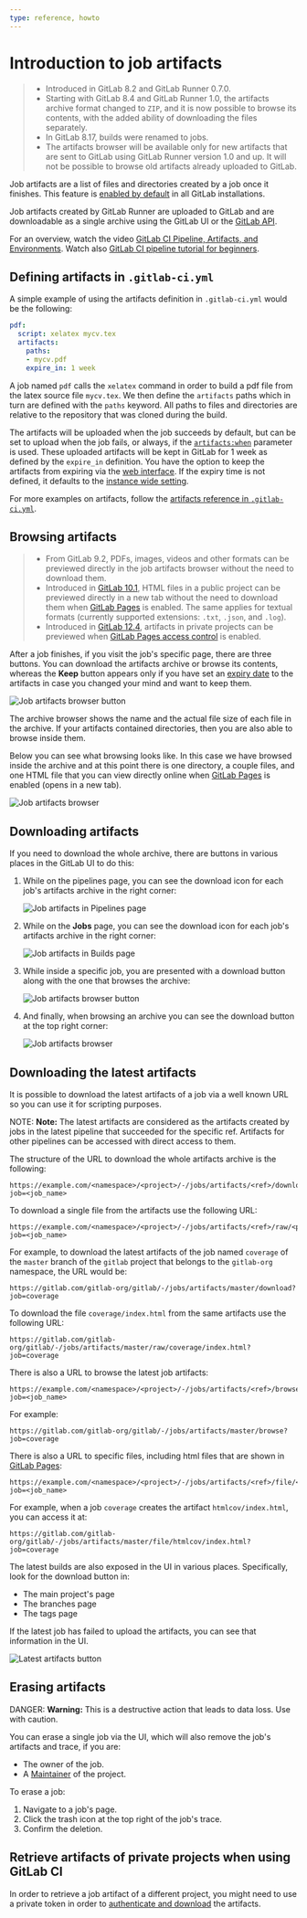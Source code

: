 ```yaml
---
type: reference, howto
---
```


# Introduction to job artifacts

> - Introduced in GitLab 8.2 and GitLab Runner 0.7.0.
> - Starting with GitLab 8.4 and GitLab Runner 1.0, the artifacts archive format changed to `ZIP`, and it is now possible to browse its contents, with the added ability of downloading the files separately.
> - In GitLab 8.17, builds were renamed to jobs.
> - The artifacts browser will be available only for new artifacts that are sent to GitLab using GitLab Runner version 1.0 and up. It will not be possible to browse old artifacts already uploaded to GitLab.

Job artifacts are a list of files and directories created by a job
once it finishes. This feature is [enabled by default](../../../administration/job_artifacts.md) in all
GitLab installations.

Job artifacts created by GitLab Runner are uploaded to GitLab and are downloadable as a single archive using the GitLab UI or the [GitLab API](../../../api/jobs.md#get-job-artifacts).

<i class="fa fa-youtube-play youtube" aria-hidden="true"></i>
For an overview, watch the video [GitLab CI Pipeline, Artifacts, and Environments](https://www.youtube.com/watch?v=PCKDICEe10s).
Watch also [GitLab CI pipeline tutorial for beginners](https://www.youtube.com/watch?v=Jav4vbUrqII).

## Defining artifacts in `.gitlab-ci.yml`

A simple example of using the artifacts definition in `.gitlab-ci.yml` would be
the following:

```yaml
pdf:
  script: xelatex mycv.tex
  artifacts:
    paths:
    - mycv.pdf
    expire_in: 1 week
```

A job named `pdf` calls the `xelatex` command in order to build a pdf file from
the latex source file `mycv.tex`. We then define the `artifacts` paths which in
turn are defined with the `paths` keyword. All paths to files and directories
are relative to the repository that was cloned during the build.

The artifacts will be uploaded when the job succeeds by default, but can be set to upload
when the job fails, or always, if the [`artifacts:when`](../../../ci/yaml/README.md#artifactswhen)
parameter is used. These uploaded artifacts will be kept in GitLab for 1 week as defined
by the `expire_in` definition. You have the option to keep the artifacts from expiring
via the [web interface](#browsing-artifacts). If the expiry time is not defined, it defaults
to the [instance wide setting](../../admin_area/settings/continuous_integration.md#default-artifacts-expiration-core-only).

For more examples on artifacts, follow the [artifacts reference in
`.gitlab-ci.yml`](../../../ci/yaml/README.md#artifacts).

## Browsing artifacts

> - From GitLab 9.2, PDFs, images, videos and other formats can be previewed directly in the job artifacts browser without the need to download them.
> - Introduced in [GitLab 10.1][ce-14399], HTML files in a public project can be previewed directly in a new tab without the need to download them when [GitLab Pages](../../../administration/pages/index.md) is enabled. The same applies for textual formats (currently supported extensions: `.txt`, `.json`, and `.log`).
> - Introduced in [GitLab 12.4][gitlab-16675], artifacts in private projects can be previewed when [GitLab Pages access control](../../../administration/pages/index.md#access-control) is enabled.

After a job finishes, if you visit the job's specific page, there are three
buttons. You can download the artifacts archive or browse its contents, whereas
the **Keep** button appears only if you have set an [expiry date] to the
artifacts in case you changed your mind and want to keep them.

![Job artifacts browser button](img/job_artifacts_browser_button.png)

The archive browser shows the name and the actual file size of each file in the
archive. If your artifacts contained directories, then you are also able to
browse inside them.

Below you can see what browsing looks like. In this case we have browsed inside
the archive and at this point there is one directory, a couple files, and
one HTML file that you can view directly online when
[GitLab Pages](../../../administration/pages/index.md) is enabled (opens in a new tab).

![Job artifacts browser](img/job_artifacts_browser.png)

## Downloading artifacts

If you need to download the whole archive, there are buttons in various places
in the GitLab UI to do this:

1. While on the pipelines page, you can see the download icon for each job's
   artifacts archive in the right corner:

   ![Job artifacts in Pipelines page](img/job_artifacts_pipelines_page.png)

1. While on the **Jobs** page, you can see the download icon for each job's
   artifacts archive in the right corner:

   ![Job artifacts in Builds page](img/job_artifacts_builds_page.png)

1. While inside a specific job, you are presented with a download button
   along with the one that browses the archive:

   ![Job artifacts browser button](img/job_artifacts_browser_button.png)

1. And finally, when browsing an archive you can see the download button at
   the top right corner:

   ![Job artifacts browser](img/job_artifacts_browser.png)

## Downloading the latest artifacts

It is possible to download the latest artifacts of a job via a well known URL
so you can use it for scripting purposes.

NOTE: **Note:**
The latest artifacts are considered as the artifacts created by jobs in the
latest pipeline that succeeded for the specific ref.
Artifacts for other pipelines can be accessed with direct access to them.

The structure of the URL to download the whole artifacts archive is the following:

```
https://example.com/<namespace>/<project>/-/jobs/artifacts/<ref>/download?job=<job_name>
```

To download a single file from the artifacts use the following URL:

```
https://example.com/<namespace>/<project>/-/jobs/artifacts/<ref>/raw/<path_to_file>?job=<job_name>
```

For example, to download the latest artifacts of the job named `coverage` of
the `master` branch of the `gitlab` project that belongs to the `gitlab-org`
namespace, the URL would be:

```
https://gitlab.com/gitlab-org/gitlab/-/jobs/artifacts/master/download?job=coverage
```

To download the file `coverage/index.html` from the same
artifacts use the following URL:

```
https://gitlab.com/gitlab-org/gitlab/-/jobs/artifacts/master/raw/coverage/index.html?job=coverage
```

There is also a URL to browse the latest job artifacts:

```
https://example.com/<namespace>/<project>/-/jobs/artifacts/<ref>/browse?job=<job_name>
```

For example:

```
https://gitlab.com/gitlab-org/gitlab/-/jobs/artifacts/master/browse?job=coverage
```

There is also a URL to specific files, including html files that
are shown in [GitLab Pages](../../../administration/pages/index.md):

```
https://example.com/<namespace>/<project>/-/jobs/artifacts/<ref>/file/<path>?job=<job_name>
```

For example, when a job `coverage` creates the artifact `htmlcov/index.html`,
you can access it at:

```
https://gitlab.com/gitlab-org/gitlab/-/jobs/artifacts/master/file/htmlcov/index.html?job=coverage
```

The latest builds are also exposed in the UI in various places. Specifically,
look for the download button in:

- The main project's page
- The branches page
- The tags page

If the latest job has failed to upload the artifacts, you can see that
information in the UI.

![Latest artifacts button](img/job_latest_artifacts_browser.png)

## Erasing artifacts

DANGER: **Warning:**
This is a destructive action that leads to data loss. Use with caution.

You can erase a single job via the UI, which will also remove the job's
artifacts and trace, if you are:

- The owner of the job.
- A [Maintainer](../../permissions.md#gitlab-cicd-permissions) of the project.

To erase a job:

1. Navigate to a job's page.
1. Click the trash icon at the top right of the job's trace.
1. Confirm the deletion.

## Retrieve artifacts of private projects when using GitLab CI

In order to retrieve a job artifact of a different project, you might need to use a private token in order to [authenticate and download](../../../api/jobs.md#get-job-artifacts) the artifacts.

[expiry date]: ../../../ci/yaml/README.md#artifactsexpire_in
[ce-14399]: https://gitlab.com/gitlab-org/gitlab-foss/merge_requests/14399
[gitlab-16675]: https://gitlab.com/gitlab-org/gitlab/merge_requests/16675

<!-- ## Troubleshooting

Include any troubleshooting steps that you can foresee. If you know beforehand what issues
one might have when setting this up, or when something is changed, or on upgrading, it's
important to describe those, too. Think of things that may go wrong and include them here.
This is important to minimize requests for support, and to avoid doc comments with
questions that you know someone might ask.

Each scenario can be a third-level heading, e.g. `### Getting error message X`.
If you have none to add when creating a doc, leave this section in place
but commented out to help encourage others to add to it in the future. -->
